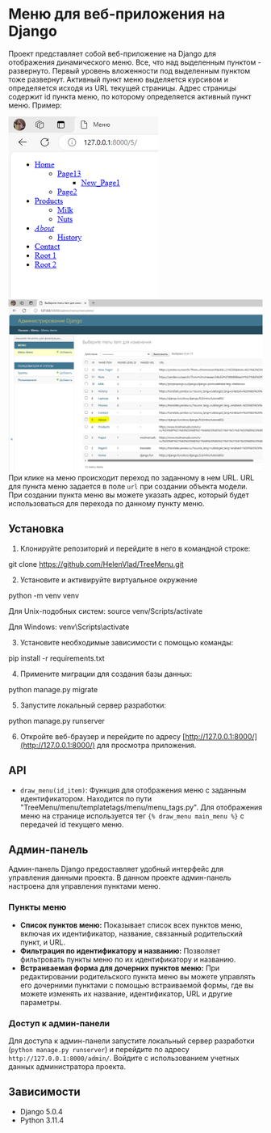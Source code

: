 # Меню для веб-приложения на Django

Проект представляет собой веб-приложение на Django для отображения динамического меню. Все, что над выделенным пунктом - развернуто. Первый уровень вложенности под выделенным пунктом тоже развернут. Активный пункт меню выделяется курсивом и определяется исходя из URL текущей страницы. Адрес страницы содержит id пункта меню, по которому определяется активный пункт меню.
Пример:

![img.png](img.png)
![img_1.png](img_1.png)
При клике на меню происходит переход по заданному в нем URL. URL для пункта меню задается в поле `url` при создании объекта модели. При создании пункта меню вы можете указать адрес, который будет использоваться для перехода по данному пункту меню. 
## Установка

1. Клонируйте репозиторий и перейдите в него в командной строке:

git clone https://github.com/HelenVlad/TreeMenu.git

2. Установите и активируйте виртуальное окружение

python -m venv venv

  Для Unix-подобных систем:
source venv/Scripts/activate

  Для Windows:
venv\Scripts\activate

3. Установите необходимые зависимости с помощью команды:

pip install -r requirements.txt

4. Примените миграции для создания базы данных:

python manage.py migrate


5. Запустите локальный сервер разработки:

python manage.py runserver


6. Откройте веб-браузер и перейдите по адресу [http://127.0.0.1:8000/](http://127.0.0.1:8000/) для просмотра приложения.


## API

- `draw_menu(id_item)`: Функция для отображения меню с заданным идентификатором. Находится по пути "TreeMenu/menu/templatetags/menu/menu_tags.py". 
Для отображения меню на странице используется тег `{% draw_menu main_menu %}` с передачей id текущего меню.

## Админ-панель

Админ-панель Django предоставляет удобный интерфейс для управления данными проекта. В данном проекте админ-панель настроена для управления пунктами меню.

### Пункты меню

- **Список пунктов меню:** Показывает список всех пунктов меню, включая их идентификатор, название, связанный родительский пункт, и URL.
- **Фильтрация по идентификатору и названию:** Позволяет фильтровать пункты меню по их идентификатору и названию.
- **Встраиваемая форма для дочерних пунктов меню:** При редактировании родительского пункта меню вы можете управлять его дочерними пунктами с помощью встраиваемой формы, где вы можете изменять их название, идентификатор, URL и другие параметры.

### Доступ к админ-панели

Для доступа к админ-панели запустите локальный сервер разработки (`python manage.py runserver`) и перейдите по адресу `http://127.0.0.1:8000/admin/`. Войдите с использованием учетных данных администратора проекта.


## Зависимости

- Django 5.0.4
- Python 3.11.4
